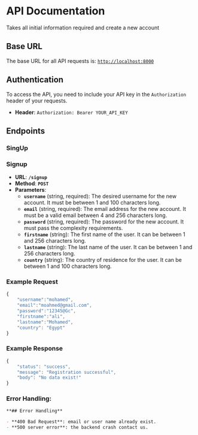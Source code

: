 # API Documentation

Takes all initial information required and create a new account

## Base URL

The base URL for all API requests is: [`http://localhost:8000`](http://localhost:8000/)

## Authentication

To access the API, you need to include your API key in the `Authorization` header of your requests.

- **Header**: `Authorization: Bearer YOUR_API_KEY`

## Endpoints

### SingUp

### **Signup**

- **URL**: **`/signup`**
- **Method**: **`POST`**
- **Parameters**:
    - **`username`** (string, required): The desired username for the new account. It must be between 1 and 100 characters long.
    - **`email`** (string, required): The email address for the new account. It must be a valid email between 4 and 256 characters long.
    - **`password`** (string, required): The password for the new account. It must pass the complexity requirements.
    - **`firstname`** (string): The first name of the user. It can be between 1 and 256 characters long.
    - **`lastname`** (string): The last name of the user. It can be between 1 and 256 characters long.
    - **`country`** (string): The country of residence for the user. It can be between 1 and 100 characters long.

### Example Request

```jsx
{
    "username":"mohamed",
    "email":"moahmed@gmail.com",
    "password":"12345@Gc",
    "firstname":"ali",
    "lastname":"Mohamed",
    "country": "Egypt"
}
```

### Example Response

```jsx
{
    "status": "success",
    "message": "Registration successful",
    "body": "No data exist!"
}
```

### Error Handling:

```markdown
**## Error Handling**

- **400 Bad Request**: email or user name already exist.
- **500 server error**: the backend crash contact us.
```